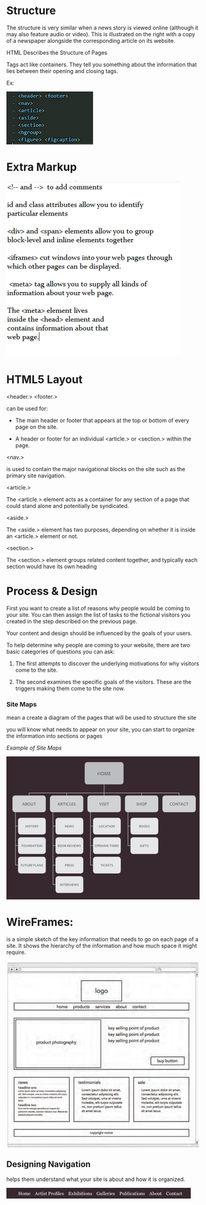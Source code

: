 # Structure

The structure is very similar
when a news story is viewed
online (although it may also
feature audio or video). This is
illustrated on the right with a
copy of a newspaper alongside
the corresponding article on its
website.

HTML Describes
the Structure
of Pages

Tags act like containers. They tell you
something about the information that lies
between their opening and closing tags.

Ex:

![img](img/q.png)


# Extra Markup

 ![img](img/mk.PNG)


# HTML5 Layout

<header.> <footer.>


 can be used for:


 - The main header or footer
that appears at the top or
bottom of every page on the
site.


- A header or footer for an
individual <article.> or
<section.> within the page.


<nav.>


 is used to
contain the major navigational
blocks on the site such as the
primary site navigation.


<article.>


The <article.> element acts as
a container for any section of a
page that could stand alone and
potentially be syndicated.



<aside.>


The <aside.> element has two
purposes, depending on whether
it is inside an <article.>
element or not.



<section.>


The <section.> element groups
related content together, and
typically each section would
have its own heading


# Process & Design


First you want to create a list
of reasons why people would
be coming to your site. You can
then assign the list of tasks to
the fictional visitors you created
in the step described on the
previous page.



Your content and design should
be influenced by the goals of
your users.


To help determine why people
are coming to your website,
there are two basic categories of
questions you can ask:


1.  The first attempts to discover
the underlying motivations for
why visitors come to the site.


2.  The second examines the
specific goals of the visitors.
These are the triggers making
them come to the site now.


### Site Maps 


 mean a create a diagram
of the pages that will be used
to structure the site


you will  know what needs to appear
on your site, you can start to organize the
information into sections or pages



*Example of Site Maps*


![img](img/cc.PNG)



# WireFrames:


 is a simple sketch of the key
information that needs to go on each page of a
site. It shows the hierarchy of the information
and how much space it might require.


![img](img/ss.PNG)



## Designing Navigation


helps them understand what your site is about and how it is organized.



![img](img/ww.PNG)
